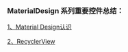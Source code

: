 ### MaterialDesign 系列重要控件总结：

[1、Material Design认识](https://blog.csdn.net/qq_38350635/article/details/100520276)

[2、RecyclerView](https://blog.csdn.net/qq_38350635/article/details/100582477)

